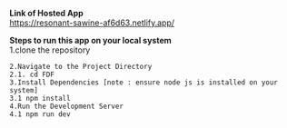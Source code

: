 **Link of Hosted App**  
https://resonant-sawine-af6d63.netlify.app/

**Steps to run this app on your local system**   
1.clone the repository  
  ```bash1.1. git clone https://github.com/Vivek-Gokhale/FDF.git  
2.Navigate to the Project Directory  
  2.1. cd FDF  
3.Install Dependencies [note : ensure node js is installed on your system]  
  3.1 npm install  
4.Run the Development Server  
  4.1 npm run dev  

